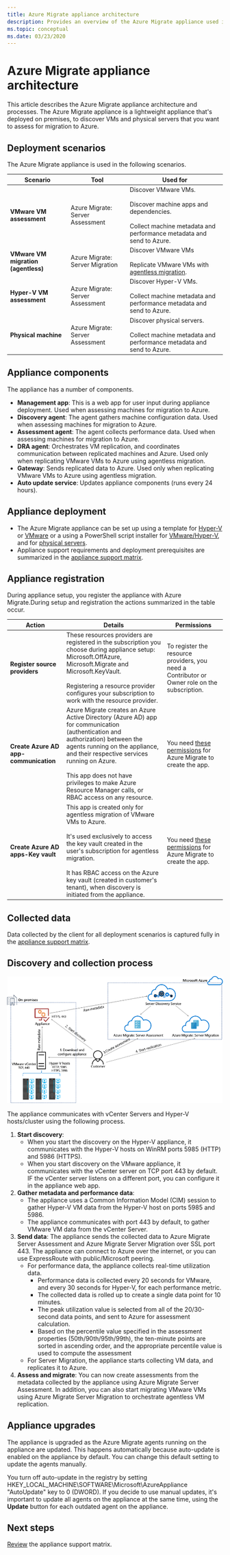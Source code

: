 ```yaml
---
title: Azure Migrate appliance architecture
description: Provides an overview of the Azure Migrate appliance used in server assessment and migration.
ms.topic: conceptual
ms.date: 03/23/2020
---
```



# Azure Migrate appliance architecture

This article describes the Azure Migrate appliance architecture and processes. The Azure Migrate appliance is a lightweight appliance that's deployed on premises, to discover VMs and physical servers that you want to assess for migration to Azure. 

## Deployment scenarios

The Azure Migrate appliance is used in the following scenarios.

**Scenario** | **Tool** | **Used for** 
--- | --- | ---
**VMware VM assessment** | Azure Migrate: Server Assessment | Discover VMware VMs.<br/><br/> Discover machine apps and dependencies.<br/><br/> Collect machine metadata and performance metadata and send to Azure.
**VMware VM migration (agentless)** | Azure Migrate: Server Migration | Discover VMware VMs<br/><br/>  Replicate VMware VMs with [agentless migration](server-migrate-overview.md).
**Hyper-V VM assessment** | Azure Migrate: Server Assessment | Discover Hyper-V VMs.<br/><br/> Collect machine metadata and performance metadata and send to Azure.
**Physical machine** |  Azure Migrate: Server Assessment |  Discover physical servers.<br/><br/> Collect machine metadata and performance metadata and send to Azure.

## Appliance components

The appliance has a number of components.

- **Management app**: This is a web app for user input during appliance deployment. Used when assessing machines for migration to Azure.
- **Discovery agent**: The agent gathers machine configuration data. Used when assessing machines for migration to Azure. 
- **Assessment agent**: The agent collects performance data. Used when assessing machines for migration to Azure.
- **DRA agent**: Orchestrates VM replication, and coordinates communication between replicated machines and Azure. Used only when replicating VMware VMs to Azure using agentless migration.
- **Gateway**: Sends replicated data to Azure. Used only when replicating VMware VMs to Azure using agentless migration.
- **Auto update service**: Updates appliance components (runs every 24 hours).



## Appliance deployment

- The Azure Migrate appliance can be set up using a template for [Hyper-V](how-to-set-up-appliance-hyper-v.md) or [VMware](how-to-set-up-appliance-vmware.md) or a using a PowerShell script installer for [VMware/Hyper-V](deploy-appliance-script.md), and for [physical servers](how-to-set-up-appliance-physical.md). 
- Appliance support requirements and deployment prerequisites are summarized in the [appliance support matrix](migrate-appliance.md).


## Appliance registration

During appliance setup, you register the appliance with Azure Migrate.During setup and registration the actions summarized in the table occur.

**Action** | **Details** | **Permissions**
--- | --- | ---
**Register source providers** | These resources providers are registered in the subscription you choose during appliance setup: Microsoft.OffAzure, Microsoft.Migrate and Microsoft.KeyVault.<br/><br/> Registering a resource provider configures your subscription to work with the resource provider. | To register the resource providers, you need a Contributor or Owner role on the subscription.
**Create Azure AD app-communication** | Azure Migrate creates an Azure Active Directory (Azure AD) app for communication (authentication and authorization) between the agents running on the appliance, and their respective services running on Azure.<br/><br/> This app does not have privileges to make Azure Resource Manager calls, or RBAC access on any resource. | You need [these permissions](tutorial-prepare-vmware.md#assign-permissions-to-register-the-appliance) for Azure Migrate to create the app.
**Create Azure AD apps-Key vault** | This app is created only for agentless migration of VMware VMs to Azure.<br/><br/> It's used exclusively to access the key vault created in the user's subscription for agentless migration.<br/><br/> It has RBAC access on the Azure key vault (created in customer's tenant), when discovery is initiated from the appliance. | You need [these permissions](tutorial-prepare-vmware.md#assign-permissions-to-register-the-appliance) for Azure Migrate to create the app.



## Collected data

Data collected by the client for all deployment scenarios is captured fully in the [appliance support matrix](migrate-appliance.md).

## Discovery and collection process

![Architecture](./media/migrate-appliance-architecture/architecture.png)

The appliance communicates with vCenter Servers and Hyper-V hosts/cluster using the following process.

1. **Start discovery**:
    - When you start the discovery on the Hyper-V appliance, it communicates with the Hyper-V hosts on WinRM ports 5985 (HTTP) and 5986 (HTTPS).
    - When you start discovery on the VMware appliance, it communicates with the vCenter server on TCP port 443 by default. IF the vCenter server listens on a different port, you can configure it in the appliance web app.
2. **Gather metadata and performance data**:
    - The appliance uses a Common Information Model (CIM) session to gather Hyper-V VM data from the Hyper-V host on ports 5985 and 5986.
    - The appliance communicates with port 443 by default, to gather VMware VM data from the vCenter Server.
3. **Send data**: The appliance sends the collected data to Azure Migrate Server Assessment and Azure Migrate Server Migration over SSL port 443. The appliance can connect to Azure over the internet, or you can use ExpressRoute with public/Microsoft peering.
    - For performance data, the appliance collects real-time utilization data.
        - Performance data is collected every 20 seconds for VMware, and every 30 seconds for Hyper-V, for each performance metric.
        - The collected data is rolled up to create a single data point for 10 minutes.
        - The peak utilization value is selected from all of the 20/30-second data points, and sent to Azure for assessment calculation.
        - Based on the percentile value specified in the assessment properties (50th/90th/95th/99th), the ten-minute points are sorted in ascending order, and the appropriate percentile value is used to compute the assessment
    - For Server Migration, the appliance starts collecting VM data, and replicates it to Azure.
4. **Assess and migrate**: You can now create assessments from the metadata collected by the appliance using Azure Migrate Server Assessment. In addition, you can also start migrating VMware VMs using Azure Migrate Server Migration to orchestrate agentless VM replication.





## Appliance upgrades

The appliance is upgraded as the Azure Migrate agents running on the appliance are updated. This happens automatically because auto-update is enabled on the appliance by default. You can change this default setting to update the agents manually.

You turn off auto-update in the registry by setting HKEY_LOCAL_MACHINE\SOFTWARE\Microsoft\AzureAppliance "AutoUpdate" key to 0 (DWORD). If you decide to use manual updates, it's important to update all agents on the appliance at the same time, using the  **Update** button for each outdated agent on the appliance.
 

## Next steps

[Review](migrate-appliance.md) the appliance support matrix.

